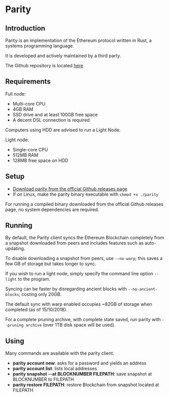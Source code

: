 # Parity

## Introduction

Parity is an implementation of the Ethereum protocol written in Rust, a systems programming language.

It is developed and actively maintained by a third party.

The Github repository is located [here](https://github.com/paritytech/parity-ethereum)

## Requirements

Full node:

* Multi-core CPU
* 4GB RAM
* SSD drive and at least 100GB free space
* A decent DSL connection is required

Computers using HDD are advised to run a Light Node.

Light node:

* Single-core CPU
* 512MB RAM
* 128MB free space on HDD

## Setup

* [Download parity from the official Github releases page](https://github.com/paritytech/parity-ethereum/releases/tag/v2.0.6)
* If on Linux, make the parity binary executable with `chmod +x ./parity`

For running a compiled binary downloaded from the official Github releases page, no system dependencies are required.

## Running

By default, the Parity client syncs the Ethereum Blockchain completely from a snapshot downloaded from peers and includes features such as auto-updating.

To disable downloading a snapshot from peers, use `--no-warp`; this saves a few GB of storage but takes longer to sync.

If you wish to run a light node, simply specify the command line option `--light` to the program.

Syncing can be faster by disregarding ancient blocks with `--no-ancient-blocks`; costing only 20GB.

The default sync with warp enabled occupies ~82GB of storage when completed \(as of 15/10/2018\).

For a complete pruning archive, with complete state saved, run parity with `--pruning archive` \(over 1TB disk space will be used\).

## Using

Many commands are available with the parity client.

* **parity account new**: asks for a password and yields an address
* **parity account list**: lists local addresses
* **parity snapshot --at BLOCKNUMBER FILEPATH**: save snapshot at BLOCKNUMBER to FILEPATH
* **parity restore FILEPATH**: restore Blockchain from snapshot located at FILEPATH


